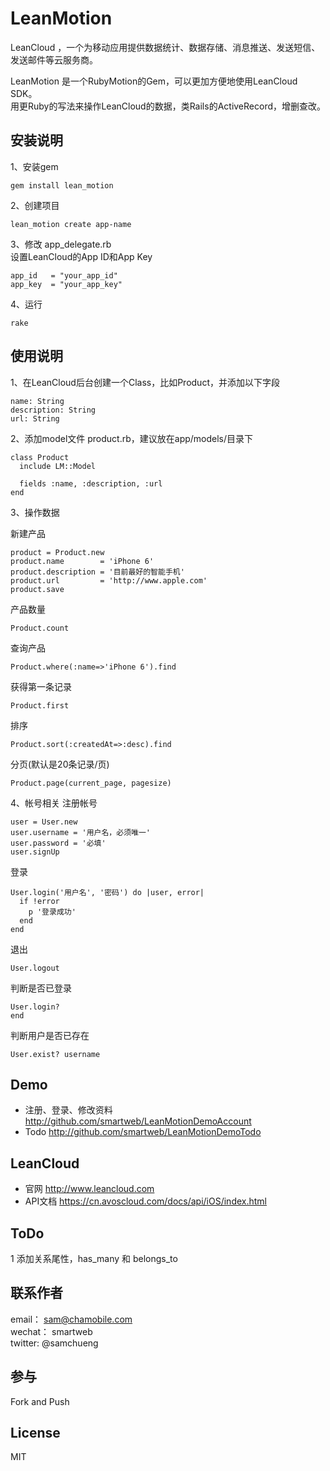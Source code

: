# LeanMotion

LeanCloud ，一个为移动应用提供数据统计、数据存储、消息推送、发送短信、发送邮件等云服务商。  

LeanMotion 是一个RubyMotion的Gem，可以更加方便地使用LeanCloud SDK。  
用更Ruby的写法来操作LeanCloud的数据，类Rails的ActiveRecord，增删查改。

## 安装说明

1、安装gem
```
gem install lean_motion
```

2、创建项目
```
lean_motion create app-name
```

3、修改 app_delegate.rb  
设置LeanCloud的App ID和App Key

```
app_id   = "your_app_id"
app_key  = "your_app_key" 
```

4、运行
```
rake
```

## 使用说明
1、在LeanCloud后台创建一个Class，比如Product，并添加以下字段
```
name: String
description: String
url: String
```

2、添加model文件 product.rb，建议放在app/models/目录下
```
class Product
  include LM::Model

  fields :name, :description, :url
end
```

3、操作数据

新建产品
```
product = Product.new
product.name 		= 'iPhone 6'
product.description = '目前最好的智能手机'
product.url 		= 'http://www.apple.com'
product.save
```

产品数量
```
Product.count
```

查询产品
```
Product.where(:name=>'iPhone 6').find
```

获得第一条记录
```
Product.first
```

排序
```
Product.sort(:createdAt=>:desc).find
```

分页(默认是20条记录/页)
```
Product.page(current_page, pagesize)
```

4、帐号相关
注册帐号
```
user = User.new
user.username = '用户名，必须唯一'
user.password = '必填'
user.signUp
```

登录
```
User.login('用户名', '密码') do |user, error|
  if !error
    p '登录成功'
  end
end
```

退出
```
User.logout
```

判断是否已登录
```
User.login?
end
```

判断用户是否已存在
```
User.exist? username
```

## Demo
* 注册、登录、修改资料 http://github.com/smartweb/LeanMotionDemoAccount
* Todo http://github.com/smartweb/LeanMotionDemoTodo

## LeanCloud
* 官网 http://www.leancloud.com  
* API文档 https://cn.avoscloud.com/docs/api/iOS/index.html

## ToDo
1 添加关系尾性，has_many 和 
  belongs_to

## 联系作者
email：		sam@chamobile.com  
wechat：		smartweb  
twitter: 	@samchueng

## 参与
Fork and Push

## License
MIT

